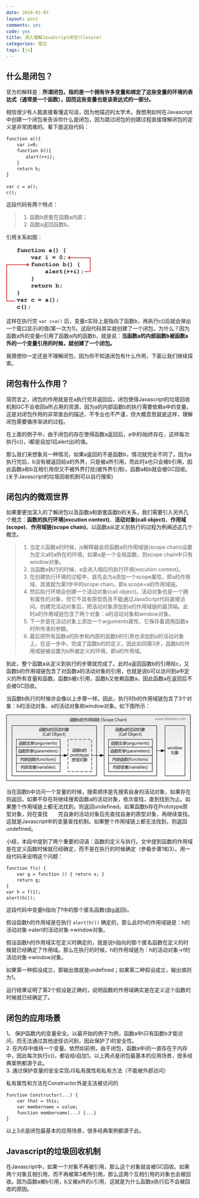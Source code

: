 ```yaml
---
date: 2016-01-07
layout: post
comments: yes
code: yes
title: 深入理解JavaScript闭包(Closure)
categories: 笔记
tags: [js]
---
```


## 什么是闭包？

官方的解释是：**所谓闭包，指的是一个拥有许多变量和绑定了这些变量的环境的表达式（通常是一个函数），因而这些变量也是该表达式的一部分。**

相信很少有人能直接看懂这句话，因为他描述的太学术。我想用如何在Javascript中创建一个闭包来告诉你什么是闭包，因为跳过闭包的创建过程直接理解闭包的定义是非常困难的。看下面这段代码： 

    function a(){
        var i=0;
        function b(){
        　　alert(++i);
        }
        return b;
    }

    var c = a();
    c();

这段代码有两个特点：

> 1. 函数b嵌套在函数a内部；  
> 2. 函数a返回函数b。

引用关系如图：

[![关系图](/uploads/2016/01/closure1.jpg)](/uploads/2016/01/closure1.jpg)

这样在执行完 `var c=a()` 后，变量c实际上是指向了函数b，再执行c()后就会弹出一个窗口显示i的值(第一次为1)。这段代码其实就创建了一个闭包，为什么？因为函数a外的变量c引用了函数a内的函数b，就是说：**当函数a的内部函数b被函数a外的一个变量引用的时候，就创建了一个闭包。**

我猜想你一定还是不理解闭包，因为你不知道闭包有什么作用，下面让我们继续探索。

## 闭包有什么作用？

简而言之，闭包的作用就是在a执行完并返回后，闭包使得Javascript的垃圾回收机制GC不会收回a所占用的资源，因为a的内部函数b的执行需要依赖a中的变量。这是对闭包作用的非常直白的描述，不专业也不严谨，但大概意思就是这样，理解闭包需要循序渐进的过程。

在上面的例子中，由于闭包的存在使得函数a返回后，a中的i始终存在，这样每次执行c()，i都是自加1后alert出i的值。

那么我们来想象另一种情况，如果a返回的不是函数b，情况就完全不同了。因为a执行完后，b没有被返回给a的外界，只是被a所引用，而此时a也只会被b引用，因此函数a和b互相引用但又不被外界打扰(被外界引用)，函数a和b就会被GC回收。(关于Javascript的垃圾回收机制可以自行搜索)

## 闭包内的微观世界

如果要更加深入的了解闭包以及函数a和嵌套函数b的关系，我们需要引入另外几个概念：**函数的执行环境(excution context)**、**活动对象(call object)**、**作用域(scope)**、**作用域链(scope chain)**。以函数a从定义到执行的过程为例阐述这几个概念。

> 1. 当定义函数a的时候，js解释器会将函数a的作用域链(scope chain)设置为定义a时a所在的环境，如果a是一个全局函数，则scope chain中只有window对象。  
> 2. 当函数a执行的时候，a会进入相应的执行环境(excution context)。  
> 3. 在创建执行环境的过程中，首先会为a添加一个scope属性，即a的作用域，其值就为第1步中的scope chain。即a.scope=a的作用域链。  
> 4. 然后执行环境会创建一个活动对象(call object)。活动对象也是一个拥有属性的对象，但它不具有原型而且不能通过JavaScript代码直接访问。创建完活动对象后，把活动对象添加到a的作用域链的最顶端。此时a的作用域链包含了两个对象：a的活动对象和window对象。  
> 5. 下一步是在活动对象上添加一个arguments属性，它保存着调用函数a时所传递的参数。  
> 6. 最后把所有函数a的形参和内部的函数b的引用也添加到a的活动对象上。在这一步中，完成了函数b的的定义，因此如同第3步，函数b的作用域链被设置为b所被定义的环境，即a的作用域。

到此，整个函数a从定义到执行的步骤就完成了。此时a返回函数b的引用给c，又函数b的作用域链包含了对函数a的活动对象的引用，也就是说b可以访问到a中定义的所有变量和函数。函数b被c引用，函数b又依赖函数a，因此函数a在返回后不会被GC回收。

当函数b执行的时候亦会像以上步骤一样。因此，执行时b的作用域链包含了3个对象：b的活动对象、a的活动对象和window对象。如下图所示：

[![关系图](/uploads/2016/01/closure2.jpg)](/uploads/2016/01/closure2.jpg)

当在函数b中访问一个变量的时候，搜索顺序是先搜索自身的活动对象，如果存在则返回，如果不存在将继续搜索函数a的活动对象，依次查找，直到找到为止。如果整个作用域链上都无法找到，则返回undefined。如果函数b存在Prototype原型对象，则在查找　　完自身的活动对象后先查找自身的原型对象，再继续查找。这就是Javascript中的变量查找机制。如果整个作用域链上都无法找到，则返回undefined。

小结，本段中提到了两个重要的词语：函数的定义与执行。文中提到函数的作用域是在定义函数时候就已经确定，而不是在执行的时候确定（参看步骤1和3）。用一段代码来说明这个问题：

    function f(x) {
        var g = function () { return x; }
        return g;
    }
    var h = f(1);
    alert(h());

这段代码中变量h指向了f中的那个匿名函数(由g返回)。

假设函数h的作用域是在执行 `alert(h())` 确定的，那么此时h的作用域链是：h的活动对象->alert的活动对象->window对象。 

假设函数h的作用域实在定义时确定的，就是说h指向的那个匿名函数在定义的时候就已经确定了作用域。那么在执行的时候，h的作用域链为：h的活动对象->f的活动对象->window对象。 

如果第一种假设成立，那输出值就是undefined；如果第二种假设成立，输出值则为1。

运行结果证明了第2个假设是正确的，说明函数的作用域确实是在定义这个函数的时候就已经确定了。

## 闭包的应用场景

1。 保护函数内的变量安全。以最开始的例子为例，函数a中i只有函数b才能访问，而无法通过其他途径访问到，因此保护了i的安全性。  
2. 在内存中维持一个变量。依然如前例，由于闭包，函数a中i的一直存在于内存中，因此每次执行c()，都会给i自加1。以上两点是闭包最基本的应用场景，很多经典案例都源于此。  
3. 通过保护变量的安全实现JS私有属性和私有方法（不能被外部访问）

私有属性和方法在Constructor外是无法被访问的

    function Constructor(...) {
        var that = this;
        var membername = value;
        function membername(...) {...}
    }

以上3点是闭包最基本的应用场景，很多经典案例都源于此。

## Javascript的垃圾回收机制

在Javascript中，如果一个对象不再被引用，那么这个对象就会被GC回收。如果两个对象互相引用，而不再被第3者所引用，那么这两个互相引用的对象也会被回收。因为函数a被b引用，b又被a外的c引用，这就是为什么函数a执行后不会被回收的原因。